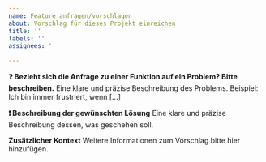 ```yaml
---
name: Feature anfragen/vorschlagen
about: Vorschlag für dieses Projekt einreichen
title: ''
labels: ''
assignees: ''

---
```


**❓ Bezieht sich die Anfrage zu einer Funktion auf ein Problem? Bitte beschreiben.**
Eine klare und präzise Beschreibung des Problems. Beispiel: Ich bin immer frustriert, wenn [...]

**❗ Beschreibung der gewünschten Lösung**
Eine klare und präzise Beschreibung dessen, was geschehen soll.

**Zusätzlicher Kontext**
Weitere Informationen zum Vorschlag bitte hier hinzufügen.
